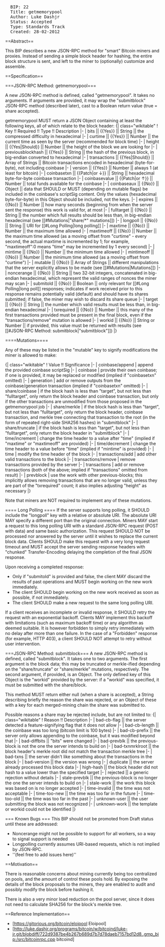 <pre>
  BIP: 22
  Title: getmemorypool
  Author: Luke Dashjr <luke+bip22@dashjr.org>
  Status: Accepted
  Type: Standards Track
  Created: 28-02-2012
</pre>

==Abstract==

This BIP describes a new JSON-RPC method for "smart" Bitcoin miners and proxies.
Instead of sending a simple block header for hashing, the entire block structure is sent, and left to the miner to (optionally) customize and assemble.

==Specification==

===JSON-RPC Method: getmemorypool===

A new JSON-RPC method is defined, called "getmemorypool".
It takes no arguments.
If arguments are provided, it may wrap the "submitblock" JSON-RPC method (described later), cast to a Boolean return value (true = share accepted).

getmemorypool MUST return a JSON Object containing at least the following keys, all of which relate to the block header:
{| class="wikitable"
! Key !! Required !! Type !! Description
|-
| bits || {{Yes}} || String || the compressed difficulty in hexadecimal
|-
| curtime || {{Yes}} || Number || the current time as seen by the server (recommended for block time)
|-
| height || {{Yes|Should}} || Number || the height of the block we are looking for
|-
| previousblockhash || {{Yes}} || String || the hash of the previous block, in big-endian converted to hexadecimal
|-
| transactions || {{Yes|Should}} || Array of Strings || Bitcoin transactions encoded in hexadecimal (byte-for-byte), not including coinbase
|-
| version || {{Yes}} || Number || always 1 (at least for bitcoin)
|-
| coinbasetxn || {{Patch|or ↓}} || String || hexadecimal byte-for-byte coinbase transaction
|-
| coinbasevalue || {{Patch|or ↑}} || Number || total funds available for the coinbase
|-
| coinbaseaux || {{No}} || Object || data that SHOULD or MUST (depending on mutable flags) be included in the coinbase's scriptSig content. Only the values (hexadecimal byte-for-byte) in this Object should be included, not the keys.
|-
| expires || {{No}} || Number || how many seconds (beginning from when the server sent the response) this work is valid for, at most
|-
| fulltarget || {{No}} || String || the number which full results should be less than, in big-endian hexadecimal (see [[#Mutations|"share/*" mutations]])
|-
| longpoll || {{No}} || String || URI for [[#Long Polling|long polling]]
|-
| maxtime || {{No}} || Number || the maximum time allowed
|-
| maxtimeoff || {{No}} || Number || the maximum time allowed (as a moving offset from "curtime" - every second, the actual maxtime is incremented by 1; for example, "maxtimeoff":0 means "time" may be incremented by 1 every second)
|-
| mintime || {{No}} || Number || the minimum time allowed
|-
| mintimeoff || {{No}} || Number || the minimum time allowed (as a moving offset from "curtime")
|-
| mutable || {{No}} || Array of Strings || different manipulations that the server explicitly allows to be made (see [[#Mutations|Mutations]])
|-
| noncerange || {{No}} || String || two 32-bit integers, concatenated in big-endian hexadecimal, which represent the valid ranges of nonces the miner may scan
|-
| submitold || {{No}} || Boolean || only relevant for [[#Long Polling|long poll]] responses; indicates if work received prior to this response remains potentially valid (default) and should have its shares submitted; if false, the miner may wish to discard its share queue
|-
| target || {{No}} || String || the number which valid results must be less than, in big-endian hexadecimal
|-
| txrequired || {{No}} || Number || this many of the first transactions provided must be present in the final block, even if the "transactions/remove" mutation is allowed
|-
| workid || {{No}} || String or Number || if provided, this value must be returned with results (see [[#JSON-RPC Method: submitblock|"submitblock"]])
|}

====Mutations====

Any of these may be listed in the "mutable" key to signify modifications the miner is allowed to make:

{| class="wikitable"
! Value !! Significance
|-
| coinbase/append
| append the provided coinbase scriptSig
|-
| coinbase
| provide their own coinbase; if one is provided, it may be replaced or modified (implied if "coinbasetxn" omitted)
|-
| generation
| add or remove outputs from the coinbase/generation transaction (implied if "coinbasetxn" omitted)
|-
| share/coinbase
| if the block hash is less than "target", but not less than "fulltarget", only return the block header and coinbase transaction, but only if the other transactions are unmodified from those proposed in the getmemorypool job
|-
| share/merkle
| if the block hash is less than "target", but not less than "fulltarget", only return the block header, coinbase transaction, and merkle tree connecting that transaction to the root (in the form of repeated right-side SHA256 hashes) in "submitblock"
|-
| share/truncate
| if the block hash is less than "target", but not less than "fulltarget", only return the block header in "submitblock"
|-
| time/increment
| change the time header to a value after "time" (implied if "maxtime" or "maxtimeoff" are provided)
|-
| time/decrement
| change the time header to a value before "time" (implied if "mintime" is provided)
|-
| time
| modify the time header of the block
|-
| transactions/add
| add other valid transactions to the block
|-
| transactions/remove
| remove transactions provided by the server
|-
| transactions
| add or remove transactions (both of the above; implied if "transactions" omitted from result)
|-
| prevblock
| use the work with other previous-blocks; this implicitly allows removing transactions that are no longer valid, unless they are part of the "txrequired" count; it also implies adjusting "height" as necessary
|}

Note that miners are NOT required to implement any of these mutations.

==== Long Polling ====
If the server supports long polling, it SHOULD include the "longpoll" key with a relative or absolute URI.
The absolute URI MAY specify a different port than the original connection.
Miners MAY start a request to this long polling URI with a standard JSON-RPC request (POST with data) and same basic authorization.
This request SHOULD NOT be processed nor answered by the server until it wishes to replace the current block data.
Clients SHOULD make this request with a very long request timeout and MUST accept the server sending response headers with "chunked" Transfer-Encoding delaying the completion of the final JSON response.

Upon receiving a completed response:
* Only if "submitold" is provided and false, the client MAY discard the results of past operations and MUST begin working on the new work immediately.
* The client SHOULD begin working on the new work received as soon as possible, if not immediately.
* The client SHOULD make a new request to the same long polling URI.

If a client receives an incomplete or invalid response, it SHOULD retry the request with an exponential backoff.
Clients MAY implement this backoff with limitations (such as maximum backoff time) or any algorithm as deemed suitable.
It is however forbidden to simply retry immediately with no delay after more than one failure.
In the case of a "Forbidden" response (for example, HTTP 403), a client SHOULD NOT attempt to retry without user intervention.

===JSON-RPC Method: submitblock===
A new JSON-RPC method is defined, called "submitblock".
It takes one to two arguments.
The first argument is the block data; this may be truncated or merkle-ified depending on the "share/truncate" or "share/merkle" mutations, respectively.
The second argument, if provided, is an Object.
The only defined key of this Object is the "workid" provided by the server:
if a "workid" was specified, it must be submitted with the share/block.

This method MUST return either null (when a share is accepted), a String describing briefly the reason the share was rejected, or an Object of these with a key for each merged-mining chain the share was submitted to.

Possible reasons a share may be rejected include, but are not limited to:
{| class="wikitable"
! Reason !! Description
|-
| bad-cb-flag || the server detected a feature-signifying flag that it does not allow
|-
| bad-cb-length || the coinbase was too long (bitcoin limit is 100 bytes)
|-
| bad-cb-prefix || the server only allows appending to the coinbase, but it was modified beyond that
|-
| bad-diffbits || "bits" were changed
|-
| bad-prevblk || the previous-block is not the one the server intends to build on
|-
| bad-txnmrklroot || the block header's merkle root did not match the transaction merkle tree
|-
| bad-txns || the server didn't like something about the transactions in the block
|-
| bad-version || the version was wrong
|-
| duplicate || the server already processed this block data
|-
| high-hash || the block header did not hash to a value lower than the specified target
|-
| rejected || a generic rejection without details
|-
| stale-prevblk || the previous-block is no longer the one the server intends to build on
|-
| stale-work || the work this block was based on is no longer accepted
|-
| time-invalid || the time was not acceptable
|-
| time-too-new || the time was too far in the future
|-
| time-too-old || the time was too far in the past
|-
| unknown-user || the user submitting the block was not recognized
|-
| unknown-work || the template or workid could not be identified
|}

=== Known Bugs ===
This BIP should not be promoted from Draft status until these are addressed:
* Noncerange might not be possible to support for all workers, so a way to signal support is needed
* Longpolling currently assumes URI-based requests, which is not implied by JSON-RPC.
* ''(feel free to add issues here)''

==Motivation==

There is reasonable concerns about mining currently being too centralized on pools, and the amount of control these pools hold.
By exposing the details of the block proposals to the miners, they are enabled to audit and possibly modify the block before hashing it.

There is also a very minor load reduction on the pool server, since it does not need to calculate SHA256 for the block's merkle tree.

==Reference Implementation==

* [https://gitorious.org/bitcoin/eloipool Eloipool]
* [http://luke.dashjr.org/programs/bitcoin/w/bitcoind/luke-jr.git/blobdiff/722d9387be4b267b689d7b7d78daeb7157bd12d8..gmp_bip:/src/bitcoinrpc.cpp bitcoind]


